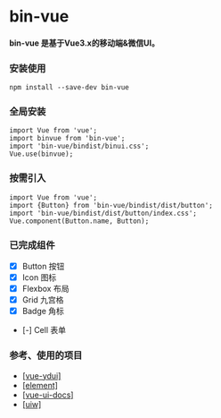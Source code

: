 # bin-vue

#### bin-vue 是基于Vue3.x的移动端&微信UI。

### 安装使用
```
npm install --save-dev bin-vue
```
### 全局安装
```
import Vue from 'vue';
import binvue from 'bin-vue';
import 'bin-vue/bindist/binui.css';
Vue.use(binvue);
```

### 按需引入
```
import Vue from 'vue';
import {Button} from 'bin-vue/bindist/dist/button';
import 'bin-vue/bindist/dist/button/index.css';
Vue.component(Button.name, Button);
```
### 已完成组件
- [x] Button 按钮
- [x] Icon 图标
- [x] Flexbox 布局
- [x] Grid 九宫格
- [x] Badge 角标
- [-] Cell 表单

### 参考、使用的项目

* <a href="https://github.com/ydcss/vue-ydui" target="_blank">[vue-ydui]</a>
* <a href="https://github.com/ElemeFE/element" target="_blank">[element]</a>
* <a href="https://github.com/kitorv/vue-ui-docs" target="_blank">[vue-ui-docs]</a>
* <a href="https://github.com/uiw-react/uiw" target="_blank">[uiw]</a>
